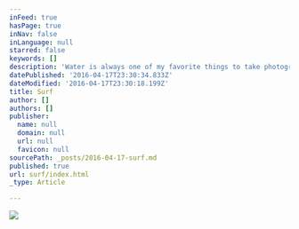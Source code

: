 ```yaml
---
inFeed: true
hasPage: true
inNav: false
inLanguage: null
starred: false
keywords: []
description: 'Water is always one of my favorite things to take photographs of. '
datePublished: '2016-04-17T23:30:34.833Z'
dateModified: '2016-04-17T23:30:18.199Z'
title: Surf
author: []
authors: []
publisher:
  name: null
  domain: null
  url: null
  favicon: null
sourcePath: _posts/2016-04-17-surf.md
published: true
url: surf/index.html
_type: Article

---
```

![](https://the-grid-user-content.s3-us-west-2.amazonaws.com/b442f3a8-35e9-41e3-809f-7f6e233ff892.jpg)